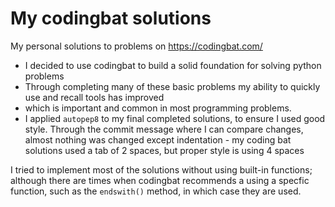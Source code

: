 # My codingbat solutions
My personal solutions to problems on https://codingbat.com/

- I decided to use codingbat to build a solid foundation for solving python problems
- Through completing many of these basic problems my ability to quickly use and recall tools has improved
- which is important and common in most programming problems.
- I applied `autopep8` to my final completed solutions, to ensure I used good style. Through the commit message where I can compare changes, almost nothing was changed except indentation - my coding bat solutions used a tab of 2 spaces, but proper style is using 4 spaces

I tried to implement most of the solutions without using built-in functions; although there are times when codingbat recommends a using a specfic function, such as the `endswith()` method, in which case they are used.
